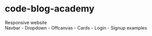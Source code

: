 # code-blog-academy
Responsive website<br>
Navbar - Dropdown - Offcanvas - Cards - Login - Signup examples
